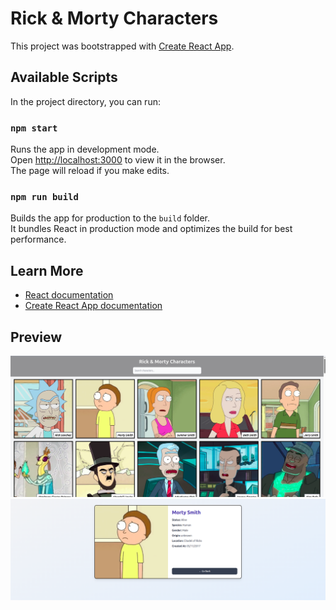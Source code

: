 # Rick & Morty Characters

This project was bootstrapped with [Create React App](https://github.com/facebook/create-react-app).

## Available Scripts

In the project directory, you can run:

### `npm start`

Runs the app in development mode.  
Open [http://localhost:3000](http://localhost:3000) to view it in the browser.  
The page will reload if you make edits.

### `npm run build`

Builds the app for production to the `build` folder.  
It bundles React in production mode and optimizes the build for best performance.

## Learn More

- [React documentation](https://reactjs.org/)
- [Create React App documentation](https://facebook.github.io/create-react-app/docs/getting-started)

## Preview

![App Preview](./assets/img.png)
![App Preview](./assets/img_1.png)
